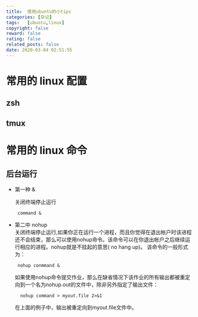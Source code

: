 ```yaml
---
title:  使用ubuntu的小tips
categories: [杂记]
tags:   [ubuntu,linux]
copyright: false
reward: false
rating: false
related_posts: false
date: 2020-03-04 02:51:55
---
```



# 常用的 linux 配置

## zsh

## tmux 


# 常用的 linux 命令

## 后台运行

 - 第一种 &
  
    关闭终端停止运行   
  
        command &
 
 - 第二中 nohup   
    关闭终端停止运行,如果你正在运行一个进程，而且你觉得在退出帐户时该进程还不会结束，那么可以使用nohup命令。该命令可以在你退出帐户之后继续运行相应的进程。nohup就是不挂起的意思( no hang up)。 该命令的一般形式为：

        nohup conmmand &
    如果使用nohup命令提交作业，那么在缺省情况下该作业的所有输出都被重定向到一个名为nohup.out的文件中，除非另外指定了输出文件：

         nohup command > myout.file 2>&1

    在上面的例子中，输出被重定向到myout.file文件中。


